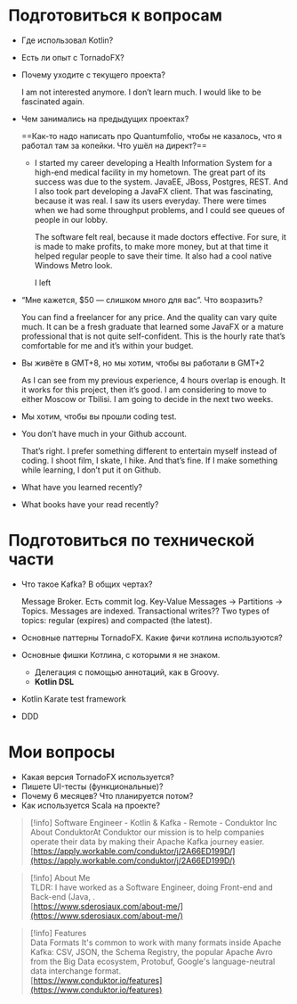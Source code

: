 # Подготовиться к вопросам
- Где использовал Kotlin?
    
      
    
- Есть ли опыт с TornadoFX?
- Почему уходите с текущего проекта?
    
    I am not interested anymore. I don’t learn much. I would like to be fascinated again.
    
- Чем занимались на предыдущих проектах?
    
    ==Как-то надо написать про Quantumfolio, чтобы не казалось, что я работал там за копейки. Что ушёл на директ?==
    
    - I started my career developing a Health Information System for a high-end medical facility in my hometown. The great part of its success was due to the system. JavaEE, JBoss, Postgres, REST. And I also took part developing a JavaFX client. That was fascinating, because it was real. I saw its users everyday. There were times when we had some throughput problems, and I could see queues of people in our lobby.
        
        The software felt real, because it made doctors effective. For sure, it is made to make profits, to make more money, but at that time it helped regular people to save their time. It also had a cool native Windows Metro look.
        
        I left
        
    
- “Мне кажется, $50 — слишком много для вас”. Что возразить?
    
    You can find a freelancer for any price. And the quality can vary quite much. It can be a fresh graduate that learned some JavaFX or a mature professional that is not quite self-confident. This is the hourly rate that’s comfortable for me and it’s within your budget.
    
- Вы живёте в GMT+8, но мы хотим, чтобы вы работали в GMT+2
    
    As I can see from my previous experience, 4 hours overlap is enough. It it works for this project, then it’s good. I am considering to move to either Moscow or Tbilisi. I am going to decide in the next two weeks.
    
- Мы хотим, чтобы вы прошли coding test.
    
      
    
- You don’t have much in your Github account.
    
    That’s right. I prefer something different to entertain myself instead of coding. I shoot film, I skate, I hike. And that’s fine. If I make something while learning, I don’t put it on Github.
    
- What have you learned recently?
- What books have your read recently?
  
# Подготовиться по технической части
- Что такое Kafka? В общих чертах?
    
    Message Broker. Есть commit log. Key-Value Messages → Partitions → Topics. Messages are indexed. Transactional writes?? Two types of topics: regular (expires) and compacted (the latest).
    
- Основные паттерны TornadoFX. Какие фичи котлина используются?
- Основные фишки Котлина, с которыми я не знаком.
    - Делегация с помощью аннотаций, как в Groovy.
    - **Kotlin DSL**
- Kotlin Karate test framework
- DDD
# Мои вопросы
- Какая версия TornadoFX используется?
- Пишете UI-тесты (функциональные)?
- Почему 6 месяцев? Что планируется потом?
- Как используется Scala на проекте?
  

> [!info] Software Engineer - Kotlin & Kafka - Remote - Conduktor Inc  
> About ConduktorAt Conduktor our mission is to help companies operate their data by making their Apache Kafka journey easier.  
> [https://apply.workable.com/conduktor/j/2A66ED199D/](https://apply.workable.com/conduktor/j/2A66ED199D/)  

> [!info] About Me  
> TLDR: I have worked as a Software Engineer, doing Front-end and Back-end (Java, .  
> [https://www.sderosiaux.com/about-me/](https://www.sderosiaux.com/about-me/)  

> [!info] Features  
> Data Formats It's common to work with many formats inside Apache Kafka: CSV, JSON, the Schema Registry, the popular Apache Avro from the Big Data ecosystem, Protobuf, Google's language-neutral data interchange format.  
> [https://www.conduktor.io/features](https://www.conduktor.io/features)